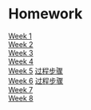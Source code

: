# Homework  
[Week 1](https://github.com/xixixi497/my-homework/blob/master/week%201.md)  
[Week 2](https://github.com/xixixi497/my-homework/blob/master/week%202.md)  
[Week 3](https://github.com/xixixi497/my-homework/blob/master/week%203.md)  
[Week 4](https://github.com/xixixi497/my-homework/blob/master/week%204.md)  
[Week 5](https://github.com/xixixi497/my-homework/blob/master/week%205.md)   [过程步骤](https://github.com/xixixi497/my-homework/blob/master/week%205%20%E8%BF%87%E7%A8%8B%E6%AD%A5%E9%AA%A4.md  
)  
[Week 6](https://github.com/xixixi497/my-homework/blob/master/week%206.md)   [过程步骤](https://github.com/xixixi497/my-homework/blob/master/week%206%20%E8%BF%87%E7%A8%8B%E6%AD%A5%E9%AA%A4.md)  
[Week 7](https://github.com/xixixi497/my-homework/blob/master/week%207.md)   
[Week 8](https://github.com/xixixi497/my-homework/blob/master/week%208.md)  
